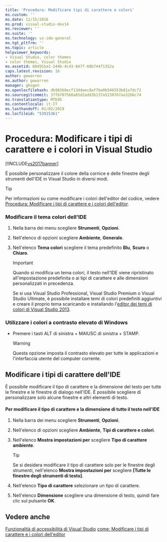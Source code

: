 ```yaml
---
title: 'Procedura: Modificare tipi di carattere e colori'
ms.custom: ''
ms.date: 11/15/2016
ms.prod: visual-studio-dev14
ms.reviewer: ''
ms.suite: ''
ms.technology: vs-ide-general
ms.tgt_pltfrm: ''
ms.topic: article
helpviewer_keywords:
- Visual Studio, color themes
- color themes, Visual Studio
ms.assetid: 60d91ba1-244b-4c43-847f-60b744f1352a
caps.latest.revision: 16
author: gewarren
ms.author: gewarren
manager: ghogen
ms.openlocfilehash: db98360ecf13ddeec8af7be0b546553b81a7dc72
ms.sourcegitcommit: 37fb7075b0a65d2add3b137a5230767aa3266c74
ms.translationtype: MTE95
ms.contentlocale: it-IT
ms.lasthandoff: 01/02/2019
ms.locfileid: "53915361"
---
```

# <a name="how-to-change-fonts-and-colors-in-visual-studio"></a>Procedura: Modificare i tipi di carattere e i colori in Visual Studio
[!INCLUDE[vs2017banner](../includes/vs2017banner.md)]

È possibile personalizzare il colore della cornice e delle finestre degli strumenti dell'IDE in Visual Studio in diversi modi.

> [!TIP]
>  Per informazioni su come modificare i colori dell'editor del codice, vedere [Procedura: Modificare i tipi di carattere e i colori dell'editor](../ide/reference/how-to-change-fonts-and-colors-in-the-editor.md).

### <a name="change-the-color-theme-of-the-ide"></a>Modificare il tema colori dell'IDE

1.  Nella barra dei menu scegliere **Strumenti**, **Opzioni**.

2.  Nell'elenco di opzioni scegliere **Ambiente**, **Generale**.

3.  Nell'elenco **Tema colori** scegliere il tema predefinito **Blu**, **Scuro** o **Chiaro**.

    > [!IMPORTANT]
    >  Quando si modifica un tema colori, il testo nell'IDE viene ripristinato all'impostazione predefinita o ai tipi di carattere e alle dimensioni personalizzati in precedenza.
    >
    >  Se si usa Visual Studio Professional, Visual Studio Premium o Visual Studio Ultimate, è possibile installare temi di colori predefiniti aggiuntivi e creare il proprio tema scaricando e installando l'[editor dei temi di colori di Visual Studio 2013](http://visualstudiogallery.msdn.microsoft.com/9e08e5d3-6eb4-4e73-a045-6ea2a5cbdabe).

### <a name="use-windows-high-contrast-colors"></a>Utilizzare i colori a contrasto elevato di Windows

-   Premere i tasti ALT di sinistra + MAIUSC di sinistra + STAMP.

    > [!WARNING]
    >  Questa opzione imposta il contrasto elevato per tutte le applicazioni e l'interfaccia utente del computer corrente.

## <a name="change-ide-fonts"></a>Modificare i tipi di carattere dell'IDE
 È possibile modificare il tipo di carattere e la dimensione del testo per tutte le finestre e le finestre di dialogo nell'IDE. È possibile scegliere di personalizzare solo alcune finestre e altri elementi di testo.

#### <a name="to-change-the-font-and-size-of-all-text-in-the-ide"></a>Per modificare il tipo di carattere e la dimensione di tutto il testo nell'IDE

1.  Nella barra dei menu scegliere **Strumenti**, **Opzioni**.

2.  Nell'elenco di opzioni scegliere **Ambiente**, **Tipi di carattere e colori**.

3.  Nell'elenco **Mostra impostazioni per** scegliere **Tipo di carattere ambiente**.

    > [!TIP]
    >  Se si desidera modificare il tipo di carattere solo per le finestre degli strumenti, nell'elenco **Mostra impostazioni per** scegliere **[Tutte le finestre degli strumenti di testo]**.

4.  Nell'elenco **Tipo di carattere** selezionare un tipo di carattere.

5.  Nell'elenco **Dimensione** scegliere una dimensione di testo, quindi fare clic sul pulsante **OK**.

## <a name="see-also"></a>Vedere anche
 [Funzionalità di accessibilità di Visual Studio](../ide/reference/accessibility-features-of-visual-studio.md) [come: Modificare i tipi di carattere e i colori dell'editor](../ide/reference/how-to-change-fonts-and-colors-in-the-editor.md)
